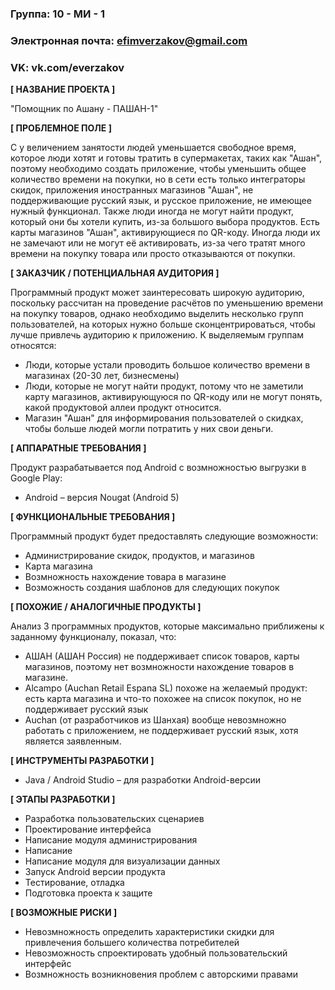 ﻿### Группа: 10 - МИ - 1
### Электронная почта: efimverzakov@gmail.com
### VK: vk.com/everzakov


**[ НАЗВАНИЕ ПРОЕКТА ]**

"Помощник по Ашану - ПАШАН-1"

**[ ПРОБЛЕМНОЕ ПОЛЕ ]**

С у величением занятости людей уменьшается свободное время, которое люди хотят и готовы тратить в супермакетах, таких как "Ашан", поэтому необходимо создать приложение, чтобы уменьшить общее количество времени на покупки, но в сети есть только интеграторы скидок, приложения иностранных магазинов "Ашан", не поддерживающие русский язык, и русское приложение, не имеющее нужный функционал. Также люди иногда не могут найти продукт, который они бы хотели купить, из-за большого выбора продуктов. Есть карты магазинов "Ашан", активирующиеся по QR-коду. Иногда люди их не замечают или не могут её активировать, из-за чего тратят много времени на покупку товара или просто отказываются от покупки.

**[ ЗАКАЗЧИК / ПОТЕНЦИАЛЬНАЯ АУДИТОРИЯ ]**

Программный продукт может заинтересовать широкую аудиторию, поскольку рассчитан на проведение расчётов по уменьшению времени на покупку товаров, однако необходимо выделить несколько групп пользователей, на которых нужно больше сконцентрироваться, чтобы лучше привлечь аудиторию к приложению. К выделяемым группам относятся:

* Люди, которые устали проводить большое количество времени в магазинах (20-30 лет, бизнесмены)
* Люди, которые не могут найти продукт, потому что не заметили карту магазинов, активирующуюся по QR-коду или не могут понять, какой продуктовой аллеи продукт относится.
* Магазин "Ашан" для информирования пользователей о скидках, чтобы больше людей могли потратить у них свои деньги. 

**[ АППАРАТНЫЕ ТРЕБОВАНИЯ ]** 

Продукт разрабатывается под Android с возмножностью выгрузки в Google Play:

* Android – версия Nougat (Android 5)

**[ ФУНКЦИОНАЛЬНЫЕ ТРЕБОВАНИЯ ]**

Программный продукт будет предоставлять следующие возможности:
* Администрирование скидок, продуктов, и магазинов
* Карта магазина
* Возмножность нахождение товара в магазине
* Возможность создания шаблонов для следующих покупок

**[ ПОХОЖИЕ / АНАЛОГИЧНЫЕ ПРОДУКТЫ ]**

Анализ 3 программных продуктов, которые максимально приближены к заданному функционалу, показал, что:

* АШАН (АШАН Россия) не поддерживает список товаров, карты магазинов, поэтому нет возмножности нахождение товаров в магазине. 
* Alcampo (Auchan Retail Espana SL) похоже на желаемый продукт: есть карта магазина и что-то похожее на список покупок, но не поддерживает русский язык
* Auchan (от разработчиков из Шанхая) вообще невозмножно работать с приложением, не поддерживает русский язык, хотя является заявленным. 

**[ ИНСТРУМЕНТЫ РАЗРАБОТКИ ]**

* Java / Android Studio – для разработки Android-версии

**[ ЭТАПЫ РАЗРАБОТКИ ]**

*	Разработка пользовательских сценариев
*	Проектирование интерфейса
* Написание модуля администрирования
* Написание 
*	Написание модуля для визуализации данных
*	Запуск Android версии продукта
*	Тестирование, отладка
*	Подготовка проекта к защите

**[ ВОЗМОЖНЫЕ РИСКИ ]**

*	Невозмножность определить характеристики скидки для привлечения большего количества потребителей
*	Невозможность спроектировать удобный пользовательский интерфейс 
*	Возмножность возникновения проблем с авторскими правами
